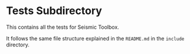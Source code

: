 # Tests Subdirectory

This contains all the tests for Seismic Toolbox.

It follows the same file structure explained in the ```README.md``` in the ```include``` directory.

